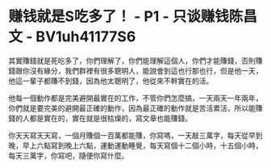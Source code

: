 # 赚钱就是S吃多了！ - P1 - 只谈赚钱陈昌文 - BV1uh41177S6

其實賺錢就是死吃多了，你們理解了，你們能理解這個人，你們才能賺錢，否則賺錢跟你沒有緣分，我們群裡有很多聰明人，能說會到這也行那也行，但是他一天，他這一輩子都賺不到錢，因為他太聰明了，他從來不幹實在的活。

他每一個動作都是完美避開最實在的工作，不管你們怎麼搞，一天兩天一年兩年，你們就是要完美的避開最正確的動作，因為最正確的動作就是苦活累活，所以能賺錢的人都是實在的，實在就是很枯燥的，寫文章也能賺錢。

你天天寫天天寫，一個月賺個一百萬都能賺，你寫嗎，一天敲三萬字，每天從早到晚，早上六點寫到晚上六點，運動運動睡覺，每天寫個十二個小時，十五個小時，每天三萬字，你寫吧，隨便你寫什麼。


